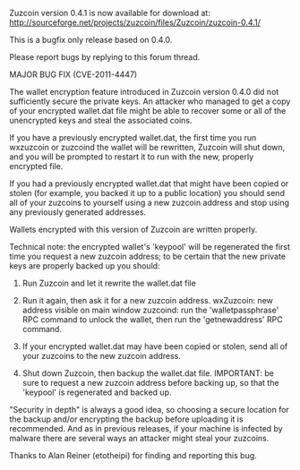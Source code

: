 Zuzcoin version 0.4.1 is now available for download at:
http://sourceforge.net/projects/zuzcoin/files/Zuzcoin/zuzcoin-0.4.1/

This is a bugfix only release based on 0.4.0.

Please report bugs by replying to this forum thread.

MAJOR BUG FIX  (CVE-2011-4447)

The wallet encryption feature introduced in Zuzcoin version 0.4.0 did not sufficiently secure the private keys. An attacker who
managed to get a copy of your encrypted wallet.dat file might be able to recover some or all of the unencrypted keys and steal the
associated coins.

If you have a previously encrypted wallet.dat, the first time you run wxzuzcoin or zuzcoind the wallet will be rewritten, Zuzcoin will
shut down, and you will be prompted to restart it to run with the new, properly encrypted file.

If you had a previously encrypted wallet.dat that might have been copied or stolen (for example, you backed it up to a public
location) you should send all of your zuzcoins to yourself using a new zuzcoin address and stop using any previously generated addresses.

Wallets encrypted with this version of Zuzcoin are written properly.

Technical note: the encrypted wallet's 'keypool' will be regenerated the first time you request a new zuzcoin address; to be certain that the
new private keys are properly backed up you should:

1. Run Zuzcoin and let it rewrite the wallet.dat file

2. Run it again, then ask it for a new zuzcoin address.
wxZuzcoin: new address visible on main window
zuzcoind: run the 'walletpassphrase' RPC command to unlock the wallet,  then run the 'getnewaddress' RPC command.

3. If your encrypted wallet.dat may have been copied or stolen, send all of your zuzcoins to the new zuzcoin address.

4. Shut down Zuzcoin, then backup the wallet.dat file.
IMPORTANT: be sure to request a new zuzcoin address before backing up, so that the 'keypool' is regenerated and backed up.

"Security in depth" is always a good idea, so choosing a secure location for the backup and/or encrypting the backup before uploading it is recommended. And as in previous releases, if your machine is infected by malware there are several ways an attacker might steal your zuzcoins.

Thanks to Alan Reiner (etotheipi) for finding and reporting this bug.
